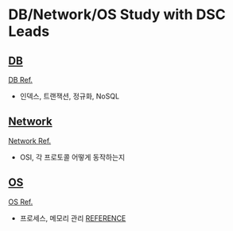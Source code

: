 # DB/Network/OS Study with DSC Leads
## [DB]()
[DB Ref.](https://www.notion.so/f87612b878d14824ae466a38a7e70810)<br>
* 인덱스, 트랜잭션, 정규화, NoSQL

## [Network]()
[Network Ref.](https://www.notion.so/003079188802480ca323116c95836a52)<br>
* OSI, 각 프로토콜 어떻게 동작하는지

## [OS]()
[OS Ref.](https://www.notion.so/410abb3e06b84c7db3ba19bfb5b12e09)<br>
* 프로세스, 메모리 관리
[REFERENCE](https://github.com/JaeYeopHan/Interview_Question_for_Beginner)

